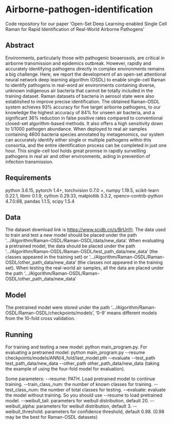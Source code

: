 # Airborne-pathogen-identification

Code repository for our paper ‘Open-Set Deep Learning-enabled Single Cell Raman for Rapid Identification of Real-World Airborne Pathogens’

## Abstract
Environments, particularly those with pathogenic bioaerosols, are critical in airborne transmission and epidemics outbreak. However, rapidly and accurately identifying pathogens directly in complex environments remains a big challenge. Here, we report the development of an open-set attentional neural network deep learning algorithm (OSDL) to enable single-cell Raman to identify pathogens in real-word air environments containing diverse, unknown indigenous air bacteria that cannot be totally included in the training dataset. Raman datasets of bacteria in aerosol state were also established to improve precise identification. The obtained Raman-OSDL system achieves 93% accuracy for five target airborne pathogens, to our knowledge the highest accuracy of 84% for unseen air bacteria, and a significant 36% reduction in false positive rates compared to conventional closed-set algorithm-based methods. It also offers a high sensitivity down to 1/1000 pathogen abundance. When deployed to real air samples containing 4600 bacteria species annotated by metagenomics, our system can accurately identify either single or multiple pathogens within this consortia, and the entire identification process can be completed in just one hour. This single-cell tool holds great promise in rapidly surveilling pathogens in real air and other environments, aiding in prevention of infection transmission.

## Requirements
python 3.6.15, 
pytorch 1.4+, torchvision 0.7.0 +, 
numpy 1.19.5, 
scikit-learn 0.22.1, 
libmr 0.1.9, 
cython 0.29.33, 
matplotlib 3.3.2, 
opencv-contrib-python 4.7.0.68, 
pandas 1.1.5, 
scipy 1.5.4

## Data
The dataset download link is https://www.scidb.cn/s/BrUnYr. The data used to train and test a new model should be placed under the path ‘…/Algorithm/Raman-OSDL/Raman-OSDL/data/new_data’. When evaluating a pretrained model, the data should be placed under the path ‘…/Algorithm/Raman-OSDL/Raman-OSDL/test_path_data/new_data’ (the classes appeared in the training set) or ‘…/Algorithm/Raman-OSDL/Raman-OSDL/other_path_data/new_data’ (the classes not appeared in the training set). When testing the real-world air samples, all the data are placed under the path ‘…/Algorithm/Raman-OSDL/Raman-OSDL/other_path_data/new_data’

## Model
The pretrained model were stored under the path ‘…/Algorithm/Raman-OSDL/Raman-OSDL/checkpoints/models’, ‘0-9’ means different models from the 10-fold cross validation.

## Running
For training and testing a new model: python main_program.py. 
For evaluating a pretrained model: python main_program.py --resume checkpoints/models/ANN/4_fold/last_model.pth --evaluate --test_path test_path_data/new_data --other_path other_path_data/new_data (taking the example of using the four-fold model for evaluation). 

Some parameters:
--resume: PATH. Load pretrained model to continue training.
--train_class_num: the number of known classes for training.
--test_class_num: the number of total classes for testing.
--evaluate: evaluate the model without training. So you should use --resume to load pretrained model.
--weibull_tail: parameters for weibull distribution, default 20.
--weibull_alpha: parameters for weibull distribution, default 3.
--weibull_threshold: parameters for confidence threshold, default 0.98. (0.98 may be the best for Raman-OSDL datasets)
